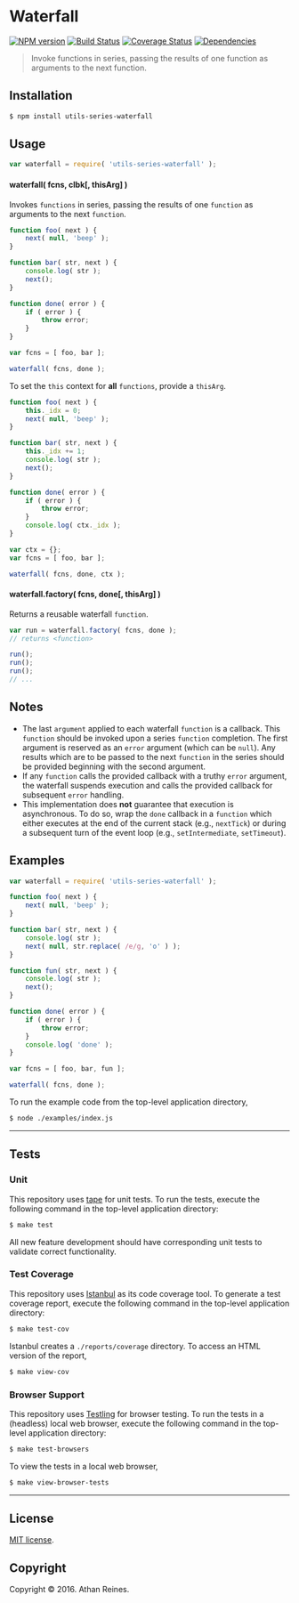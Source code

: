 Waterfall
===
[![NPM version][npm-image]][npm-url] [![Build Status][build-image]][build-url] [![Coverage Status][coverage-image]][coverage-url] [![Dependencies][dependencies-image]][dependencies-url]

> Invoke functions in series, passing the results of one function as arguments to the next function.


## Installation

``` bash
$ npm install utils-series-waterfall
```


## Usage

``` javascript
var waterfall = require( 'utils-series-waterfall' );
```

#### waterfall( fcns, clbk[, thisArg] )

Invokes `functions` in series, passing the results of one `function` as arguments to the next `function`.

``` javascript
function foo( next ) {
	next( null, 'beep' );
}

function bar( str, next ) {
	console.log( str );
	next();
}

function done( error ) {
	if ( error ) {
		throw error;
	}
}

var fcns = [ foo, bar ];

waterfall( fcns, done );
```

To set the `this` context for __all__ `functions`, provide a `thisArg`.

``` javascript
function foo( next ) {
	this._idx = 0;
	next( null, 'beep' );
}

function bar( str, next ) {
	this._idx += 1;
	console.log( str );
	next();
}

function done( error ) {
	if ( error ) {
		throw error;
	}
	console.log( ctx._idx );
}

var ctx = {};
var fcns = [ foo, bar ];

waterfall( fcns, done, ctx );
```


#### waterfall.factory( fcns, done[, thisArg] )

Returns a reusable waterfall `function`.

``` javascript
var run = waterfall.factory( fcns, done );
// returns <function>

run();
run();
run();
// ...
```


## Notes

*	The last `argument` applied to each waterfall `function` is a callback. This `function` should be invoked upon a series `function` completion. The first argument is reserved as an `error` argument (which can be `null`). Any results which are to be passed to the next `function` in the series should be provided beginning with the second argument.
*	If any `function` calls the provided callback with a truthy `error` argument, the waterfall suspends execution and calls the provided callback for subsequent `error` handling.
*	This implementation does __not__ guarantee that execution is asynchronous. To do so, wrap the `done` callback in a `function` which either executes at the end of the current stack (e.g., `nextTick`) or during a subsequent turn of the event loop (e.g., `setIntermediate`, `setTimeout`).


## Examples

``` javascript
var waterfall = require( 'utils-series-waterfall' );

function foo( next ) {
	next( null, 'beep' );
}

function bar( str, next ) {
	console.log( str );
	next( null, str.replace( /e/g, 'o' ) );
}

function fun( str, next ) {
	console.log( str );
	next();
}

function done( error ) {
	if ( error ) {
		throw error;
	}
	console.log( 'done' );
}

var fcns = [ foo, bar, fun ];

waterfall( fcns, done );
```

To run the example code from the top-level application directory,

``` bash
$ node ./examples/index.js
```


---
## Tests

### Unit

This repository uses [tape][tape] for unit tests. To run the tests, execute the following command in the top-level application directory:

``` bash
$ make test
```

All new feature development should have corresponding unit tests to validate correct functionality.


### Test Coverage

This repository uses [Istanbul][istanbul] as its code coverage tool. To generate a test coverage report, execute the following command in the top-level application directory:

``` bash
$ make test-cov
```

Istanbul creates a `./reports/coverage` directory. To access an HTML version of the report,

``` bash
$ make view-cov
```


### Browser Support

This repository uses [Testling][testling] for browser testing. To run the tests in a (headless) local web browser, execute the following command in the top-level application directory:

``` bash
$ make test-browsers
```

To view the tests in a local web browser,

``` bash
$ make view-browser-tests
```

<!-- [![browser support][browsers-image]][browsers-url] -->


---
## License

[MIT license](http://opensource.org/licenses/MIT).


## Copyright

Copyright &copy; 2016. Athan Reines.


[npm-image]: http://img.shields.io/npm/v/utils-series-waterfall.svg
[npm-url]: https://npmjs.org/package/utils-series-waterfall

[build-image]: http://img.shields.io/travis/kgryte/utils-series-waterfall/master.svg
[build-url]: https://travis-ci.org/kgryte/utils-series-waterfall

[coverage-image]: https://img.shields.io/codecov/c/github/kgryte/utils-series-waterfall/master.svg
[coverage-url]: https://codecov.io/github/kgryte/utils-series-waterfall?branch=master

[dependencies-image]: http://img.shields.io/david/kgryte/utils-series-waterfall.svg
[dependencies-url]: https://david-dm.org/kgryte/utils-series-waterfall

[dev-dependencies-image]: http://img.shields.io/david/dev/kgryte/utils-series-waterfall.svg
[dev-dependencies-url]: https://david-dm.org/dev/kgryte/utils-series-waterfall

[github-issues-image]: http://img.shields.io/github/issues/kgryte/utils-series-waterfall.svg
[github-issues-url]: https://github.com/kgryte/utils-series-waterfall/issues

[tape]: https://github.com/substack/tape
[istanbul]: https://github.com/gotwarlost/istanbul
[testling]: https://ci.testling.com
